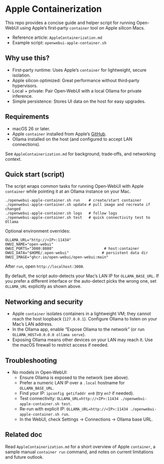 # Apple Containerization

This repo provides a concise guide and helper script for running Open-WebUI using Apple’s first‑party `container` tool on Apple silicon Macs.

- Reference article: `AppleContainerization.md`
- Example script: `openwebui-apple-container.sh`

## Why use this?

- First‑party runtime: Uses Apple’s `container` for lightweight, secure isolation.
- Apple silicon optimized: Great performance without third‑party hypervisors.
- Local + private: Pair Open‑WebUI with a local Ollama for private inference.
- Simple persistence: Stores UI data on the host for easy upgrades.

## Requirements

- macOS 26 or later.
- Apple `container` installed from Apple’s [GitHub](https://github.com/schwartz1375/openwebui-apple-container).
- Ollama installed on the host (and configured to accept LAN connections).

See `AppleContainerization.md` for background, trade‑offs, and networking context.

## Quick start (script)

The script wraps common tasks for running Open‑WebUI with Apple `container` while pointing it at an Ollama instance on your Mac.

```
./openwebui-apple-container.sh run    # create/start container
./openwebui-apple-container.sh update # pull image and recreate if changed
./openwebui-apple-container.sh logs   # follow logs
./openwebui-apple-container.sh test   # quick connectivity test to Ollama
```

Optional environment overrides:

```
OLLAMA_URL="http://<IP>:11434" 
OWUI_NAME="open-webui"
OWUI_PORTS="3000:8080"                       # host:container
OWUI_DATA="$HOME/.open-webui"               # persistent data dir
OWUI_IMAGE="ghcr.io/open-webui/open-webui:main"
```

After `run`, open `http://localhost:3000`.

By default, the script auto-detects your Mac’s LAN IP for `OLLAMA_BASE_URL`. If you prefer a different interface or the auto-detect picks the wrong one, set `OLLAMA_URL` explicitly as shown above.

## Networking and security

- Apple `container` isolates containers in a lightweight VM; they cannot reach the host loopback (`127.0.0.1`). Configure Ollama to listen on your Mac’s LAN address.
- In the Ollama app, enable “Expose Ollama to the network” (or run `OLLAMA_HOST=0.0.0.0 ollama serve`).
- Exposing Ollama means other devices on your LAN may reach it. Use the macOS firewall to restrict access if needed.

## Troubleshooting

- No models in Open‑WebUI:
  - Ensure Ollama is exposed to the network (see above).
  - Prefer a numeric LAN IP over a `.local` hostname for `OLLAMA_BASE_URL`.
  - Find your IP: `ipconfig getifaddr en0` (try `en7` if needed).
  - Test connectivity: `OLLAMA_URL=http://<IP>:11434 ./openwebui-apple-container.sh test`.
  - Re-run with explicit IP: `OLLAMA_URL=http://<IP>:11434 ./openwebui-apple-container.sh run`.
  - In the WebUI, check Settings → Connections → Ollama base URL.

## Related doc

Read `AppleContainerization.md` for a short overview of Apple `container`, a sample manual `container run` command, and notes on current limitations and future outlook.
